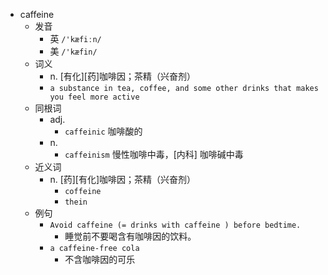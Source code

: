 - caffeine
  - 发音
    - 英 `/'kæfiːn/`
    - 美 `/'kæfin/`
  - 词义
    - n. [有化][药]咖啡因；茶精（兴奋剂）
    - `a substance in tea, coffee, and some other drinks that makes you feel more active`
  - 同根词
    - adj.
      - `caffeinic` 咖啡酸的
    - n.
      - `caffeinism` 慢性咖啡中毒，[内科] 咖啡碱中毒
  - 近义词
    - n. [药][有化]咖啡因；茶精（兴奋剂）
      - `coffeine`
      - `thein`
  - 例句
    - `Avoid caffeine (= drinks with caffeine ) before bedtime.`
      - 睡觉前不要喝含有咖啡因的饮料。
    - `a caffeine-free cola`
      - 不含咖啡因的可乐

